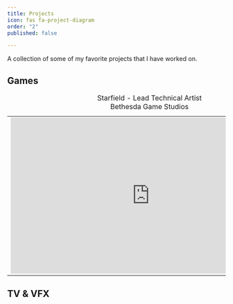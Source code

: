 ```yaml
---
title: Projects
icon: fas fa-project-diagram
order: "2"
published: false

---
```

A collection of some of my favorite projects that I have worked on.

## Games
<center>
<table>
<caption style="text-align:center">Starfield - Lead Technical Artist<br>
  									Bethesda Game Studios</caption>
<tbody>
<tr>
<td>
<iframe width="640" height="360" src="https://www.youtube.com/embed/zmb2FJGvnAw" title="YouTube video player" frameborder="0" allow="accelerometer; autoplay; clipboard-write; encrypted-media; gyroscope; picture-in-picture" allowfullscreen></iframe>
</td>
</tr>
</tbody>
</table>
</center>

## TV & VFX

